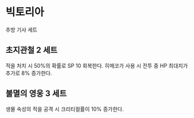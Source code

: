 # 빅토리아

추방 기사 세트

## 초지관철 2 세트

적을 처치 시 50%의 확률로 SP 10 회복한다. 히메코가 사용 시 전투 중 HP 최대치가 추가로 8% 증가한다.

## 불멸의 영웅 3 세트

생물 속성의 적을 공격 시 크리티컬률이 10% 증가한다.
